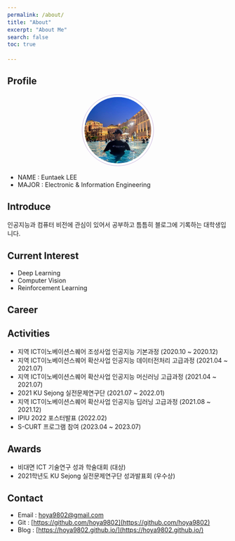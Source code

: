 ```yaml
---
permalink: /about/
title: "About"
excerpt: "About Me"
search: false
toc: true

--- 
```


## Profile
<center><img src="/assets/images/profile.jpeg" width="30%" height="30%" style="
border: 1px solid #cab6de;
border-radius: 50%;
padding: 5px;
-moz-border-radius: 50%;
-khtml-border-radius: 50%;
-webkit-border-radius: 50%;
"></center>


* NAME : Euntaek LEE
* MAJOR : Electronic & Information Engineering

## Introduce
인공지능과 컴퓨터 비전에 관심이 있어서 공부하고 틈틈히 블로그에 기록하는 대학생입니다.

## Current Interest
 * Deep Learning
 * Computer Vision
 * Reinforcement Learning

## Career


## Activities
 - 지역 ICT이노베이션스퀘어 조성사업 인공지능 기본과정 (2020.10 ~ 2020.12)
 - 지역 ICT이노베이션스퀘어 확산사업 인공지능 데이터전처리 고급과정 (2021.04 ~ 2021.07)
 - 지역 ICT이노베이션스퀘어 확산사업 인공지능 머신러닝 고급과정 (2021.04 ~ 2021.07)
 - 2021 KU Sejong 실전문제연구단 (2021.07 ~ 2022.01)
 - 지역 ICT이노베이션스퀘어 확산사업 인공지능 딥러닝 고급과정 (2021.08 ~ 2021.12)
 - IPIU 2022 포스터발표 (2022.02)
 - S-CURT 프로그램 참여 (2023.04 ~ 2023.07)

## Awards
 - 비대면 ICT 기술연구 성과 학술대회 (대상)
 - 2021학년도 KU Sejong 실전문제연구단 성과발표회 (우수상)

## Contact
 * Email : hoya9802@gmail.com
 * Git : [https://github.com/hoya9802](https://github.com/hoya9802)
 * Blog : [https://hoya9802.github.io/](https://hoya9802.github.io/)